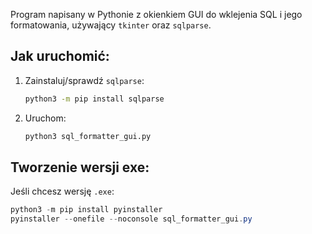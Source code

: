Program napisany w Pythonie z okienkiem GUI do wklejenia SQL i jego formatowania, używający `tkinter` oraz `sqlparse`.

## Jak uruchomić:

1. Zainstaluj/sprawdź `sqlparse`:

   ```bash
   python3 -m pip install sqlparse
   ```

2. Uruchom:

   ```bash
   python3 sql_formatter_gui.py
   ```

## Tworzenie wersji exe:

Jeśli chcesz wersję `.exe`:
```powershell
python3 -m pip install pyinstaller
pyinstaller --onefile --noconsole sql_formatter_gui.py
```
